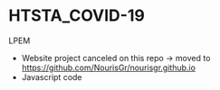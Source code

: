 # HTSTA_COVID-19

LPEM

- Website project canceled on this repo -> moved to https://github.com/NourisGr/nourisgr.github.io
- Javascript code
